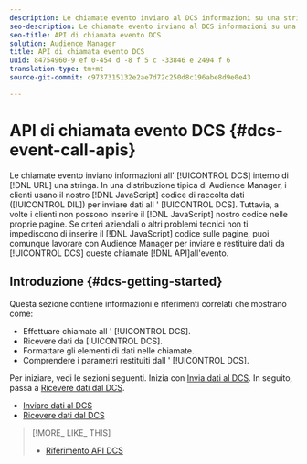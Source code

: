 ```yaml
---
description: Le chiamate evento inviano al DCS informazioni su una stringa URL. In una distribuzione tipica di Audience Manager, i clienti usano il nostro codice di raccolta dati javascript (DIL) per inviare dati al DCS. Tuttavia, a volte i clienti non possono inserire il codice javascript nelle proprie pagine. Se criteri aziendali o altri problemi tecnici impediscono di inserire il codice javascript nelle pagine, puoi comunque lavorare con Audience Manager per inviare e restituire dati da DCS con queste chiamate di tipo Evento.
seo-description: Le chiamate evento inviano al DCS informazioni su una stringa URL. In una distribuzione tipica di Audience Manager, i clienti usano il nostro codice di raccolta dati javascript (DIL) per inviare dati al DCS. Tuttavia, a volte i clienti non possono inserire il codice javascript nelle proprie pagine. Se criteri aziendali o altri problemi tecnici impediscono di inserire il codice javascript nelle pagine, puoi comunque lavorare con Audience Manager per inviare e restituire dati da DCS con queste chiamate di tipo Evento.
seo-title: API di chiamata evento DCS
solution: Audience Manager
title: API di chiamata evento DCS
uuid: 84754960-9 ef 0-454 d -8 f 5 c -33846 e 2494 f 6
translation-type: tm+mt
source-git-commit: c9737315132e2ae7d72c250d8c196abe8d9e0e43

---
```



# API di chiamata evento DCS {#dcs-event-call-apis}

Le chiamate evento inviano informazioni all&#39; [!UICONTROL DCS] interno di [!DNL URL] una stringa. In una distribuzione tipica di Audience Manager, i clienti usano il nostro [!DNL JavaScript] codice di raccolta dati ([!UICONTROL DIL]) per inviare dati all &#39; [!UICONTROL DCS]. Tuttavia, a volte i clienti non possono inserire il [!DNL JavaScript] nostro codice nelle proprie pagine. Se criteri aziendali o altri problemi tecnici non ti impediscono di inserire il [!DNL JavaScript] codice sulle pagine, puoi comunque lavorare con Audience Manager per inviare e restituire dati da [!UICONTROL DCS] queste chiamate [!DNL API]all&#39;evento.

## Introduzione {#dcs-getting-started}

Questa sezione contiene informazioni e riferimenti correlati che mostrano come:

* Effettuare chiamate all &#39; [!UICONTROL DCS].
* Ricevere dati da [!UICONTROL DCS].
* Formattare gli elementi di dati nelle chiamate.
* Comprendere i parametri restituiti dall &#39; [!UICONTROL DCS].

Per iniziare, vedi le sezioni seguenti. Inizia con [Invia dati al DCS](../../../api/dcs-intro/dcs-event-calls/dcs-url-send.md). In seguito, passa a [Ricevere dati dal DCS](../../../api/dcs-intro/dcs-event-calls/dcs-url-receive.md).

* [Inviare dati al DCS](dcs-url-send.md)
* [Ricevere dati dal DCS](dcs-url-receive.md)

>[!MORE_ LIKE_ THIS]
>
>* [Riferimento API DCS](../../../api/dcs-intro/dcs-api-reference/dcs-api-methods.md)

